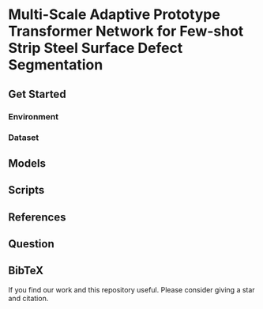 # Multi-Scale Adaptive Prototype Transformer Network for Few-shot Strip Steel Surface Defect Segmentation





## Get Started

### Environment

### Dataset

## Models

## Scripts

## References

## Question

## BibTeX

If you find our work and this repository useful. Please consider giving a star and citation.

```bibtex

```
